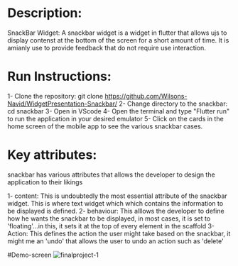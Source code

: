 # Description:
SnackBar Widget: A snackbar widget is a widget in flutter that allows ujs to display contenst at the bottom of the screen for a short amount of time. It is amianly use to provide feedback that do not require use interaction.

# Run Instructions:

1- Clone the repository: git clone https://github.com/Wilsons-Navid/WidgetPresentation-Snackbar/
2- Change directory to the snackbar: cd snackbar
3- Open in VScode 
4- Open the terminal and type "Flutter run" to run the application in your desired emulator
5- Click on the cards in the  home screen of the mobile app  to see the various snackbar cases.

# Key attributes:
snackbar has various attributes that allows the developer to design the application to their likings

1- content: This is undoubtedly the most essential attribute of the snackbar widget. This is where text widget which which contains the information to be displayed is defined.
2- behaviour: This alllows the developer to  define how he wants the snackbar to be displayed, in most cases, it is set to 'floating'...in this, it sets it at the top of every element in the scaffold
3- Action: This defines the action the user might take based on the snackbar, it might me  an 'undo' that allows the user to undo an action such as 'delete'

#Demo-screen
![finalproject-1](https://github.com/user-attachments/assets/af902e10-c983-4167-b1d9-0ebbb5a1304f)
